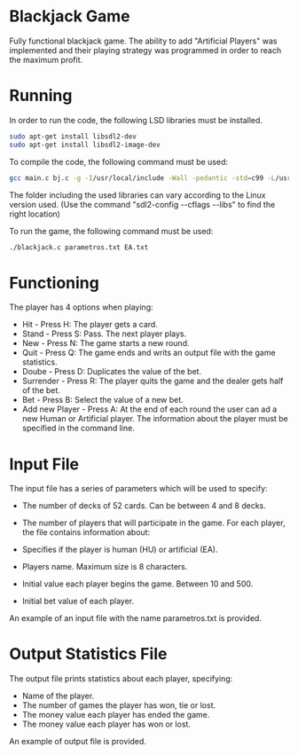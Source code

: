# Blackjack Game

Fully functional blackjack game. The ability to add "Artificial Players" was implemented and their playing strategy was programmed in order to reach the maximum profit.

# Running

In order to run the code, the following LSD libraries must be installed.

```sh
sudo apt-get install libsdl2-dev
sudo apt-get install libsdl2-image-dev
```

To compile the code, the following command must be used:

```sh
gcc main.c bj.c -g -I/usr/local/include -Wall -pedantic -std=c99 -L/usr/local/lib -lm -lSDL2 -lSDL2_ttf -lSDL2_image -o blackjack
```

The folder including the used libraries can vary according to the Linux version used. (Use the command "sdl2-config --cflags --libs" to find the right location)

To run the game, the following command must be used:

```sh
./blackjack.c parametros.txt EA.txt
```

# Functioning

The player has 4 options when playing:

* Hit - Press H: The player gets a card.
* Stand - Press S: Pass. The next player plays.
* New -  Press N: The game starts a new round.
* Quit - Press Q: The game ends and writs an output file with the game statistics.
* Doube - Press D: Duplicates the value of the bet.
* Surrender - Press R: The player quits the game and the dealer gets half of the bet.
* Bet - Press B: Select the value of a new bet.
* Add new Player - Press A: At the end of each round the user can ad a new Human or Artificial player. The information about the player must be specified in the command line.

# Input File

The input file has a series of parameters which will be used to specify:

* The number of decks of 52 cards. Can be between 4 and 8 decks.
* The number of players that will participate in the game.
For each player, the file contains information about:

* Specifies if the player is human (HU) or artificial (EA).
* Players name. Maximum size is 8 characters.
* Initial value each player begins the game. Between 10 and 500.
* Initial bet value of each player. 

An example of an input file with the name parametros.txt is provided.

# Output Statistics File

The output file prints statistics about each player, specifying:

* Name of the player.
* The number of games the player has won, tie or lost.
* The money value each player has ended the game.
* The money value each player has won or lost. 

An example of output file is provided.
